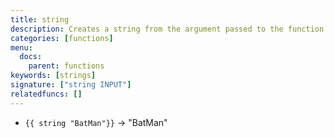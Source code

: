 ```yaml
---
title: string
description: Creates a string from the argument passed to the function
categories: [functions]
menu:
  docs:
    parent: functions
keywords: [strings]
signature: ["string INPUT"]
relatedfuncs: []
---
```


* `{{ string "BatMan"}}` → "BatMan"
